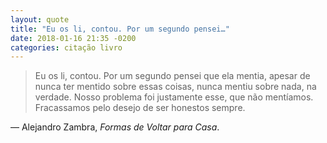 ```yaml
---
layout: quote
title: "Eu os li, contou. Por um segundo pensei…"
date: 2018-01-16 21:35 -0200
categories: citação livro
---
```

>Eu os li, contou. Por um segundo pensei que ela mentia, apesar de nunca ter mentido sobre essas coisas, nunca mentiu sobre nada, na verdade. Nosso problema foi justamente esse, que não mentíamos. Fracassamos pelo desejo de ser honestos sempre.

— Alejandro Zambra, _Formas de Voltar para Casa_.
